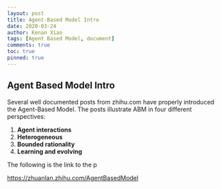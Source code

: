 ```yaml
---
layout: post
title: Agent-Based Model Intro
date: 2020-03-24
author: Kenan Xiao
tags: [Agent Based Model, document]
comments: true
toc: true
pinned: true
---
```


## Agent Based Model Intro

Several well documented posts from zhihu.com have properly introduced the Agent-Based Model. The posts illustrate ABM in four different perspectives:

1. **Agent interactions**
2. **Heterogeneous**
3. **Bounded rationality**
4. **Learning and evolving**

The following is the link to the p

https://zhuanlan.zhihu.com/AgentBasedModel